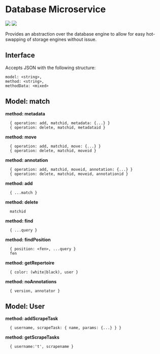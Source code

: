 # Database Microservice

[![](https://images.microbadger.com/badges/image/yusufali/chess_dbapi.svg)](https://microbadger.com/images/yusufali/chess_dbapi "Get your own image badge on microbadger.com")
[![](https://images.microbadger.com/badges/version/yusufali/chess_dbapi.svg)](https://microbadger.com/images/yusufali/chess_dbapi "Get your own version badge on microbadger.com")

Provides an abstraction over the database engine to allow for easy hot-swapping of storage engines without issue.

## Interface

Accepts JSON with the following structure:

```
model: <string>,
method: <string>,
methodData: <mixed>
```

## Model: match

**method: metadata** 
```
  { operation: add, matchid, metadata: {...} }
  { operation: delete, matchid, metadataid }
```

**method: move** 
```
  { operation: add, matchid, move: {...} }
  { operation: delete, matchid, moveid }
```

**method: annotation** 
```
  { operation: add, matchid, moveid, annotation: {...} }
  { operation: delete, matchid, moveid, annotationid }
```

**method: add** 
```
  { ...match }
```

**method: delete** 
```
  matchid
```

**method: find** 
```
  { ...query }
```

**method: findPosition** 
```
  { position: <fen>, ...query }
  fen
```

**method: getRepertoire** 
```
  { color: (white|black), user }
```

**method: noAnnotations** 
```
  { version, annotator }
```

## Model: User

**method: addScrapeTask** 
```
  { username, scrapeTask: { name, params: {...} } }
```

**method: getScrapeTasks**
```
  { username:'t', scrapename }
```